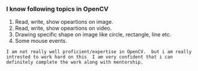 ### I know following topics in OpenCV
1. Read, write, show opeartions on image. 
2. Read, write, show opeartions on video.
3. Drawing specific shape on image like circle, rectangle, line etc.
4. Some mouse events.


`I am not really well proficient/expertise in OpenCV. 
but i am really intrested to work hard on this 
I am very confident that i can definitely complete the work along with mentorship.`

